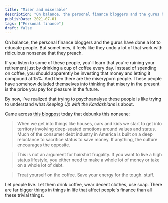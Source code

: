 ```yaml
---
title: "Miser and miserable"
description: "On balance, the personal finance bloggers and the gurus have done a lot to educate people. But sometimes, it feels like they undo a lot of that work with ridicu..."
publishDate: 2021-07-01
tags: ["Personal finance"]
draft: false
---
```


On balance, the personal finance bloggers and the gurus have done a lot to educate people. But sometimes, it feels like they undo a lot of that work with ridiculous nonsense that they preach. 

If you listen to some of these people, you'll learn that you're ruining your retirement just by drinking a cup of coffee every day. Instead of spending on coffee, you should apparently be investing that money and letting it compound at 15%. And then there are the miseryporn people. These people have somehow deluded themselves into thinking that misery in the present is the price you pay for pleasure in the future. 

By now, I've realized that trying to psychoanalyse these people is like trying to understand what _Keeping Up with the Kardashians_ is about. 

Came across <a rel="noreferrer noopener" href="https://ensofinance.blog/2021/06/29/marshmellows/" target="_blank">this blogpost</a> today that debunks this nonsene:

> When we get into things like houses, cars and kids we start to get into territory involving deep-seated emotions around values and status. Much of the consumer debt industry in America is built on a deep reluctance to sacrifice status to save money. If anything, the culture encourages the opposite.
  
> This is not an argument for hairshirt frugality. If you want to live a high status lifestyle, you either need to make a whole lot of money or take on a whole lot of debt.
  
> Treat yourself on the coffee. Save your energy for the tough. stuff.

Let people live. Let them drink coffee, wear decent clothes, use soap. There are far bigger things in things in life that affect people's finance than all these trivial things.